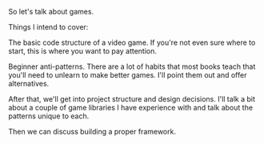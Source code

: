 So let's talk about games.

Things I intend to cover:

The basic code structure of a video game. If you're not even sure where to start, 
this is where you want to pay attention.

Beginner anti-patterns. There are a lot of habits that most books teach that 
you'll need to unlearn to make better games. I'll point them out and offer
alternatives.

After that, we'll get into project structure and design decisions. I'll talk a 
bit about a couple of game libraries I have experience with and talk about the 
patterns unique to each.

Then we can discuss building a proper framework.
